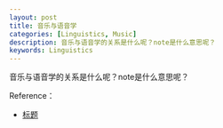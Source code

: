 ```yaml
---
layout: post
title: 音乐与语音学
categories: [Linguistics, Music]
description: 音乐与语音学的关系是什么呢？note是什么意思呢？
keywords: Linguistics
---
```


音乐与语音学的关系是什么呢？note是什么意思呢？



Reference：

- [标题](链接)
